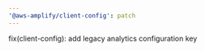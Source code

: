 ```yaml
---
'@aws-amplify/client-config': patch
---
```


fix(client-config): add legacy analytics configuration key
